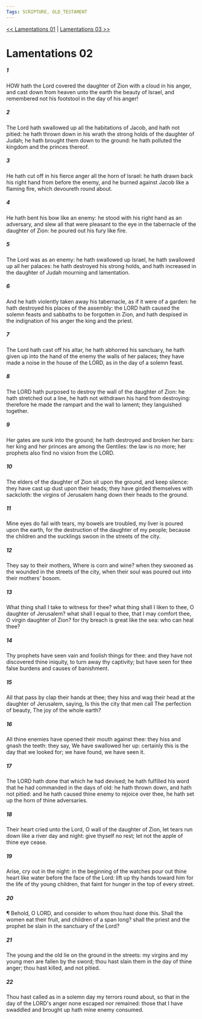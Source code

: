 ```yaml
---
Tags: SCRIPTURE, OLD_TESTAMENT
---
```


[<< Lamentations 01](OLD_TESTAMENT/25_Lamentations/Lamentations_01.md) | [Lamentations 03 >>](OLD_TESTAMENT/25_Lamentations/Lamentations_03.md)

# Lamentations 02

##### 1
 HOW hath the Lord covered the daughter of Zion with a cloud in his anger, and cast down from heaven unto the earth the beauty of Israel, and remembered not his footstool in the day of his anger!
##### 2
 The Lord hath swallowed up all the habitations of Jacob, and hath not pitied: he hath thrown down in his wrath the strong holds of the daughter of Judah; he hath brought them down to the ground: he hath polluted the kingdom and the princes thereof.
##### 3
 He hath cut off in his fierce anger all the horn of Israel: he hath drawn back his right hand from before the enemy, and he burned against Jacob like a flaming fire, which devoureth round about.
##### 4
 He hath bent his bow like an enemy: he stood with his right hand as an adversary, and slew all that were pleasant to the eye in the tabernacle of the daughter of Zion: he poured out his fury like fire.
##### 5
 The Lord was as an enemy: he hath swallowed up Israel, he hath swallowed up all her palaces: he hath destroyed his strong holds, and hath increased in the daughter of Judah mourning and lamentation.
##### 6
 And he hath violently taken away his tabernacle, as if it were of a garden: he hath destroyed his places of the assembly: the LORD hath caused the solemn feasts and sabbaths to be forgotten in Zion, and hath despised in the indignation of his anger the king and the priest.
##### 7
 The Lord hath cast off his altar, he hath abhorred his sanctuary, he hath given up into the hand of the enemy the walls of her palaces; they have made a noise in the house of the LORD, as in the day of a solemn feast.
##### 8
 The LORD hath purposed to destroy the wall of the daughter of Zion: he hath stretched out a line, he hath not withdrawn his hand from destroying: therefore he made the rampart and the wall to lament; they languished together.
##### 9
 Her gates are sunk into the ground; he hath destroyed and broken her bars: her king and her princes are among the Gentiles: the law is no more; her prophets also find no vision from the LORD.
##### 10
 The elders of the daughter of Zion sit upon the ground, and keep silence: they have cast up dust upon their heads; they have girded themselves with sackcloth: the virgins of Jerusalem hang down their heads to the ground.
##### 11
 Mine eyes do fail with tears, my bowels are troubled, my liver is poured upon the earth, for the destruction of the daughter of my people; because the children and the sucklings swoon in the streets of the city.
##### 12
 They say to their mothers, Where is corn and wine?  when they swooned as the wounded in the streets of the city, when their soul was poured out into their mothers' bosom.
##### 13
 What thing shall I take to witness for thee?  what thing shall I liken to thee, O daughter of Jerusalem?  what shall I equal to thee, that I may comfort thee, O virgin daughter of Zion?  for thy breach is great like the sea: who can heal thee?
##### 14
 Thy prophets have seen vain and foolish things for thee: and they have not discovered thine iniquity, to turn away thy captivity; but have seen for thee false burdens and causes of banishment.
##### 15
 All that pass by clap their hands at thee; they hiss and wag their head at the daughter of Jerusalem, saying, Is this the city that men call The perfection of beauty, The joy of the whole earth?
##### 16
 All thine enemies have opened their mouth against thee: they hiss and gnash the teeth: they say, We have swallowed her up: certainly this is the day that we looked for; we have found, we have seen it.
##### 17
 The LORD hath done that which he had devised; he hath fulfilled his word that he had commanded in the days of old: he hath thrown down, and hath not pitied: and he hath caused thine enemy to rejoice over thee, he hath set up the horn of thine adversaries.
##### 18
 Their heart cried unto the Lord, O wall of the daughter of Zion, let tears run down like a river day and night: give thyself no rest; let not the apple of thine eye cease.
##### 19
 Arise, cry out in the night: in the beginning of the watches pour out thine heart like water before the face of the Lord: lift up thy hands toward him for the life of thy young children, that faint for hunger in the top of every street.
##### 20
 ¶ Behold, O LORD, and consider to whom thou hast done this.  Shall the women eat their fruit, and children of a span long?  shall the priest and the prophet be slain in the sanctuary of the Lord?
##### 21
 The young and the old lie on the ground in the streets: my virgins and my young men are fallen by the sword; thou hast slain them in the day of thine anger; thou hast killed, and not pitied.
##### 22
 Thou hast called as in a solemn day my terrors round about, so that in the day of the LORD's anger none escaped nor remained: those that I have swaddled and brought up hath mine enemy consumed.

